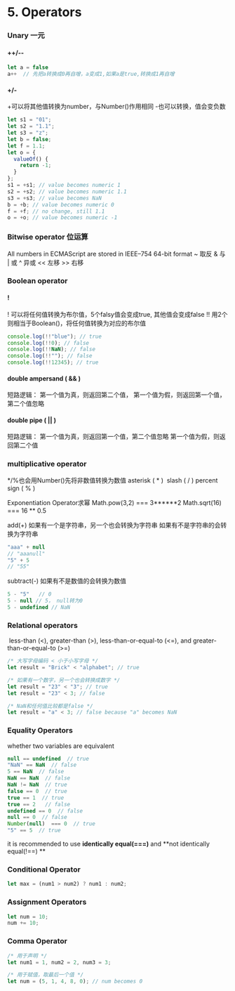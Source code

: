 # 5. Operators

### Unary 一元
#### ++/--
```javascript
let a = false
a++  // 先把a转换成0再自增，a变成1,如果a是true,转换成1再自增
```
#### +/-
+可以将其他值转换为number，与Number()作用相同
-也可以转换，值会变负数
```javascript
let s1 = "01";
let s2 = "1.1";
let s3 = "z";
let b = false;
let f = 1.1;
let o = {
  valueOf() {
    return -1;
  }
};
s1 = +s1; // value becomes numeric 1
s2 = +s2; // value becomes numeric 1.1
s3 = +s3; // value becomes NaN
b = +b; // value becomes numeric 0
f = +f; // no change, still 1.1
o = +o; // value becomes numeric -1
```
### Bitwise operator 位运算
All numbers in ECMAScript are stored in IEEE–754 64-bit format
~ 取反
& 与
| 或
^ 异或
<< 左移 >> 右移
### Boolean operator
#### !
! 可以将任何值转换为布尔值，5个falsy值会变成true, 其他值会变成false
!! 用2个则相当于Boolean()，将任何值转换为对应的布尔值
```javascript
console.log(!!"blue"); // true
console.log(!!0); // false
console.log(!!NaN); // false
console.log(!!""); // false
console.log(!!12345); // true
```
#### double ampersand ( && )
短路逻辑：
第一个值为真，则返回第二个值，
第一个值为假，则返回第一个值，第二个值忽略
#### double pipe ( || ) 
短路逻辑：
第一个值为真，则返回第一个值，第二个值忽略
第一个值为假，则返回第二个值
### multiplicative operator
*/%也会用Number()先将非数值转换为数值
asterisk ( * ) 
slash ( / )
percent sign ( % ) 


Exponentiation Operator求幂
Math.pow(3,2)  === 3******2
Math.sqrt(16) === 16 ** 0.5


add(+)
如果有一个是字符串，另一个也会转换为字符串
如果有不是字符串的会转换为字符串
```javascript
"aaa" + null
// "aaanull"
"5" + 5
// "55"
```
subtract(-)
如果有不是数值的会转换为数值
```javascript
5 - "5"   // 0
5 - null // 5， null转为0
5 - undefined // NaN
```
### Relational operators
 less-than (<), greater-than (>), less-than-or-equal-to (<=), and greater-than-or-equal-to (>=) 
```javascript
/* 大写字母编码 < 小于小写字母 */
let result = "Brick" < "alphabet"; // true

/* 如果有一个数字，另一个也会转换成数字 */
let result = "23" < "3"; // true
let result = "23" < 3; // false

/* NaN和任何值比较都是false */
let result = "a" < 3; // false because "a" becomes NaN
```
### Equality Operators
whether two variables are equivalent
```javascript
null == undefined  // true
"NaN" == NaN  // false
5 == NaN  // false
NaN == NaN  // false
NaN != NaN  // true
false == 0  // true
true == 1  // true
true == 2   // false
undefined == 0  // false
null == 0  // false  
Number(null)  === 0  // true
"5" == 5  // true
```
it is recommended to use **identically equal(===)** and **not identically equal(!==) **
### Conditional Operator
```javascript
let max = (num1 > num2) ? num1 : num2;
```
### Assignment Operators
```javascript
let num = 10;
num += 10;
```
### Comma Operator
```javascript
/* 用于声明 */
let num1 = 1, num2 = 2, num3 = 3;

/* 用于赋值，取最后一个值 */
let num = (5, 1, 4, 8, 0); // num becomes 0
```


